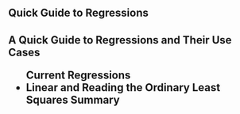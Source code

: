 <h2>Quick Guide to Regressions<h2>

<p> A Quick Guide to Regressions and Their Use Cases <br>

  
<ul>Current Regressions
  <li>Linear and Reading the Ordinary Least Squares Summary </li>
</ul>
  </p>
